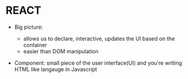 # REACT

- Big picture:

  - allows us to declare, interactive, updates the UI based on the container
  - easier than DOM manipulation

- Component:
  small piece of the user interface(UI) and you're writing HTML like langauge in Javascript
